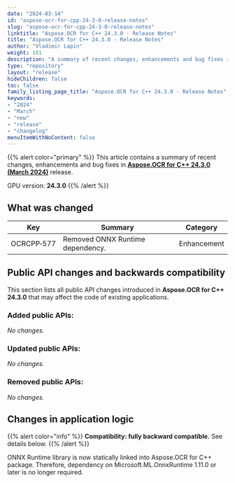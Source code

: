 ```yaml
---
date: "2024-03-14"
id: "aspose-ocr-for-cpp-24-3-0-release-notes"
slug: "aspose-ocr-for-cpp-24-3-0-release-notes"
linktitle: "Aspose.OCR for C++ 24.3.0 - Release Notes"
title: "Aspose.OCR for C++ 24.3.0 - Release Notes"
author: "Vladimir Lapin"
weight: 101
description: "A summary of recent changes, enhancements and bug fixes in Aspose.OCR for C++ 24.3.0 (March 2024) release."
type: "repository"
layout: "release"
hideChildren: false
toc: false
family_listing_page_title: "Aspose.OCR for C++ 24.3.0 - Release Notes"
keywords:
- "2024"
- "March"
- "new"
- "release"
- "changelog"
menuItemWithNoContent: false
---
```


{{% alert color="primary" %}}
This article contains a summary of recent changes, enhancements and bug fixes in [**Aspose.OCR for C++ 24.3.0 (March 2024)**](https://www.nuget.org/packages/Aspose.Ocr.Cpp/24.3.0) release.

GPU version: **24.3.0**
{{% /alert %}}

## What was changed

Key | Summary | Category
--- | ------- | --------
OCRCPP&#8209;577 | Removed ONNX Runtime dependency. | Enhancement

## Public API changes and backwards compatibility

This section lists all public API changes introduced in **Aspose.OCR for C++ 24.3.0** that may affect the code of existing applications.

### Added public APIs:

_No changes._

### Updated public APIs:

_No changes._

### Removed public APIs:

_No changes._

## Changes in application logic

{{% alert color="info" %}}
**Compatibility: fully backward compatible.** See details below.
{{% /alert %}}

ONNX Runtime library is now statically linked into Aspose.OCR for C++ package. Therefore, dependency on Microsoft.ML.OnnxRuntime 1.11.0 or later is no longer required.

